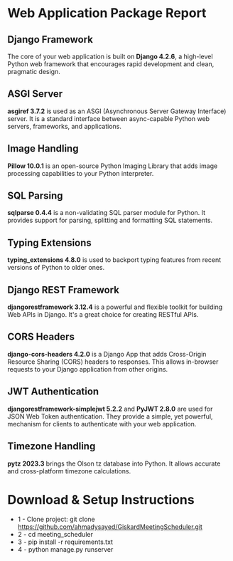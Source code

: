 # Web Application Package Report

## Django Framework
The core of your web application is built on **Django 4.2.6**, a high-level Python web framework that encourages rapid development and clean, pragmatic design.

## ASGI Server
**asgiref 3.7.2** is used as an ASGI (Asynchronous Server Gateway Interface) server. It is a standard interface between async-capable Python web servers, frameworks, and applications.

## Image Handling
**Pillow 10.0.1** is an open-source Python Imaging Library that adds image processing capabilities to your Python interpreter.

## SQL Parsing
**sqlparse 0.4.4** is a non-validating SQL parser module for Python. It provides support for parsing, splitting and formatting SQL statements.

## Typing Extensions
**typing_extensions 4.8.0** is used to backport typing features from recent versions of Python to older ones.

## Django REST Framework
**djangorestframework 3.12.4** is a powerful and flexible toolkit for building Web APIs in Django. It's a great choice for creating RESTful APIs.

## CORS Headers
**django-cors-headers 4.2.0** is a Django App that adds Cross-Origin Resource Sharing (CORS) headers to responses. This allows in-browser requests to your Django application from other origins.

## JWT Authentication
**djangorestframework-simplejwt 5.2.2** and **PyJWT 2.8.0** are used for JSON Web Token authentication. They provide a simple, yet powerful, mechanism for clients to authenticate with your web application.

## Timezone Handling
**pytz 2023.3** brings the Olson tz database into Python. It allows accurate and cross-platform timezone calculations.


# Download & Setup Instructions

* 1 - Clone project: git clone https://github.com/ahmadysayed/GiskardMeetingScheduler.git
* 2 - cd meeting_scheduler
* 3 - pip install -r requirements.txt
* 4 - python manage.py runserver
